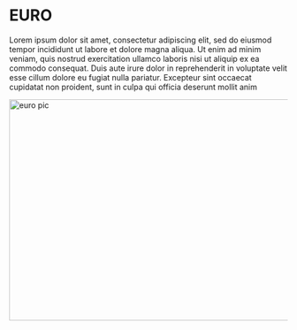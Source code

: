 
<h1>EURO </h1>
<p>Lorem ipsum dolor sit amet, consectetur adipiscing elit, sed do eiusmod tempor incididunt ut labore et dolore magna aliqua. Ut enim ad minim veniam, 
  quis nostrud exercitation ullamco laboris nisi ut aliquip ex ea commodo consequat. Duis aute irure dolor in reprehenderit in voluptate velit esse
  cillum dolore eu fugiat nulla pariatur. Excepteur sint occaecat cupidatat non proident, sunt in culpa qui officia deserunt mollit anim </p>
  
<img src="https://github.com/user-attachments/assets/b128fc33-3f5d-4212-ace2-29b255b57e4b" alt="euro pic" style="width:800px;height:400px;">
